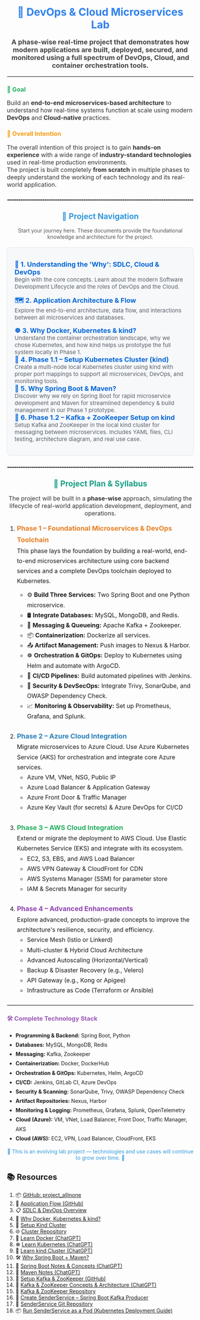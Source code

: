 <div style="font-family: -apple-system, BlinkMacSystemFont, 'Segoe UI', Helvetica, Arial, sans-serif, 'Apple Color Emoji', 'Segoe UI Emoji';">

<h1 align="center" style="color:#2F80ED;">
  🚀 DevOps & Cloud Microservices Lab
</h1>

<p align="center" style="font-size:18px; color:#444;">
  <strong>A phase-wise real-time project that demonstrates how modern applications are built, deployed, secured, and monitored using a full spectrum of DevOps, Cloud, and container orchestration tools.</strong>
</p>

<hr style="border:1px solid #ddd;"/>

<h3 style="color:#27AE60;">🧩 Goal</h3>
<p style="font-size:16px; color:#333;">
  Build an <strong>end-to-end microservices-based architecture</strong> to understand how real-time systems function at scale using modern <strong>DevOps</strong> and <strong>Cloud-native</strong> practices.
</p>

<h3 style="color:#F39C12;">🎯 Overall Intention</h3>
<p style="font-size:16px; color:#333;">
  The overall intention of this project is to gain <strong>hands-on experience</strong> with a wide range of <strong>industry-standard technologies</strong> used in real-time production environments.<br/>
  The project is built completely <strong>from scratch</strong> in multiple phases to deeply understand the working of each technology and its real-world application.
</p>

<!-- =================================================================== -->
<!-- ================== NEW PROJECT NAVIGATION SECTION ================= -->
<!-- =================================================================== -->
<hr style="border:1px dashed #ccc; margin-top:30px; margin-bottom:30px;"/>

<h2 align="center" style="color:#3498DB;">🧭 Project Navigation</h2>
<p align="center" style="color:#555;">Start your journey here. These documents provide the foundational knowledge and architecture for the project.</p>

<div style="background-color:#f6f8fa; padding: 20px; border-radius: 8px; border: 1px solid #e1e4e8; margin: 20px 0;">
  <ul style="list-style-type: none; padding-left: 0;">
    <li style="margin-bottom: 15px;">
      <strong style="font-size: 18px;">
        <!-- !!! UPDATE THIS LINK to point to your SDLC overview file -->
        <a href="https://github.com/praveen581348/project_allinone/blob/master/SDLC-and-DevOps-Overview.md" style="text-decoration:none; color:#0366d6;">
          📘 1. Understanding the 'Why': SDLC, Cloud & DevOps
        </a>
      </strong><br/>
      <span style="font-size:15px; color:#586069;">Begin with the core concepts. Learn about the modern Software Development Lifecycle and the roles of DevOps and the Cloud.</span>
    </li>
    <li style="margin-bottom: 15px;">
  <strong style="font-size: 18px;">
    <a href="https://github.com/praveen581348/project_allinone/blob/master/application_flow.md" style="text-decoration:none; color:#0366d6;">
      🗺️ 2. Application Architecture & Flow
    </a>
  </strong><br/>
  <span style="font-size:15px; color:#586069;">Explore the end-to-end architecture, data flow, and interactions between all microservices and databases.</span>
</li>

<li>
  <strong style="font-size: 18px;">
    <a href="https://github.com/praveen581348/project_allinone/blob/master/why_docker_kubernetes_kind.md" style="text-decoration:none; color:#0366d6;">
      ☸️ 3. Why Docker, Kubernetes & kind?
    </a>
  </strong><br/>
  <span style="font-size:15px; color:#586069;">Understand the container orchestration landscape, why we chose Kubernetes, and how kind helps us prototype the full system locally in Phase 1.</span>
</li>
<li>
  <strong style="font-size: 18px;">
    <a href="https://github.com/praveen581348/project_allinone/blob/master/setup_cluster.md" style="text-decoration:none; color:#0366d6;">
      🔧 4. Phase 1.1 – Setup Kubernetes Cluster (kind)
    </a>
  </strong><br/>
  <span style="font-size:15px; color:#586069;">Create a multi-node local Kubernetes cluster using kind with proper port mappings to support all microservices, DevOps, and monitoring tools.</span>
</li>
<li>
  <strong style="font-size: 18px;">
    <a href="https://github.com/praveen581348/project_allinone/blob/master/why_springboot_maven.md" style="text-decoration:none; color:#0366d6;">
      🌼 5. Why Spring Boot & Maven?
    </a>
  </strong><br/>
  <span style="font-size:15px; color:#586069;">
    Discover why we rely on Spring Boot for rapid microservice development and Maven for streamlined dependency &amp; build management in our Phase 1 prototype.
  </span>
</li>
<li> 
<strong style="font-size: 18px;"> 
<a href="https://github.com/praveen581348/project_allinone/blob/master/setup_kafka_zookpeer.md" style="text-decoration:none; color:#0366d6;"> 
📡 6. Phase 1.2 – Kafka + ZooKeeper Setup on kind 
</a> 
</strong><br/> 
<span style="font-size:15px; color:#586069;"> Setup Kafka and ZooKeeper in the local kind cluster for messaging between microservices. Includes YAML files, CLI testing, architecture diagram, and real use case. 
</span>
 </li>

  </ul>
</div>

<hr style="border:1px dashed #ccc; margin-top:30px; margin-bottom:30px;"/>
<!-- =================================================================== -->
<!-- ===================== END OF NAVIGATION SECTION =================== -->
<!-- =================================================================== -->


<h2 align="center" id="project-plan" style="color:#16A085;">📅 Project Plan & Syllabus</h2>

<p style="font-size:16px; color:#333; text-align:center;">
  The project will be built in a <strong>phase-wise</strong> approach, simulating the lifecycle of real-world application development, deployment, and operations.
</p>

<ol style="font-size:16px; line-height:1.7;">

  <!-- ========== PHASE 1 ========== -->
  <li style="margin-bottom:25px;">
    <strong style="color:#E67E22; font-size:18px;">Phase 1 – Foundational Microservices & DevOps Toolchain</strong><br/>
    This phase lays the foundation by building a real-world, end-to-end microservices architecture using core backend services and a complete DevOps toolchain deployed to Kubernetes.
    <ul style="margin-top:10px;">
      <li>⚙️ <strong>Build Three Services:</strong> Two Spring Boot and one Python microservice.</li>
      <li>🛢️ <strong>Integrate Databases:</strong> MySQL, MongoDB, and Redis.</li>
      <li>🔁 <strong>Messaging & Queueing:</strong> Apache Kafka + Zookeeper.</li>
      <li>📦 <strong>Containerization:</strong> Dockerize all services.</li>
      <li>📤 <strong>Artifact Management:</strong> Push images to Nexus & Harbor.</li>
      <li>☸️ <strong>Orchestration & GitOps:</strong> Deploy to Kubernetes using Helm and automate with ArgoCD.</li>
      <li>🔧 <strong>CI/CD Pipelines:</strong> Build automated pipelines with Jenkins.</li>
      <li>🔐 <strong>Security & DevSecOps:</strong> Integrate Trivy, SonarQube, and OWASP Dependency Check.</li>
      <li>📈 <strong>Monitoring & Observability:</strong> Set up Prometheus, Grafana, and Splunk.</li>
    </ul>
  </li>

  <!-- ========== PHASE 2 ========== -->
  <li style="margin-bottom:25px;">
    <strong style="color:#2980B9; font-size:18px;">Phase 2 – Azure Cloud Integration</strong><br/>
    Migrate microservices to Azure Cloud. Use Azure Kubernetes Service (AKS) for orchestration and integrate core Azure services.
    <ul>
      <li>Azure VM, VNet, NSG, Public IP</li>
      <li>Azure Load Balancer & Application Gateway</li>
      <li>Azure Front Door & Traffic Manager</li>
      <li>Azure Key Vault (for secrets) & Azure DevOps for CI/CD</li>
    </ul>
  </li>

  <!-- ========== PHASE 3 ========== -->
  <li style="margin-bottom:25px;">
    <strong style="color:#27AE60; font-size:18px;">Phase 3 – AWS Cloud Integration</strong><br/>
    Extend or migrate the deployment to AWS Cloud. Use Elastic Kubernetes Service (EKS) and integrate with its ecosystem.
    <ul>
      <li>EC2, S3, EBS, and AWS Load Balancer</li>
      <li>AWS VPN Gateway & CloudFront for CDN</li>
      <li>AWS Systems Manager (SSM) for parameter store</li>
      <li>IAM & Secrets Manager for security</li>
    </ul>
  </li>

  <!-- ========== PHASE 4 ========== -->
  <li style="margin-bottom:25px;">
    <strong style="color:#8E44AD; font-size:18px;">Phase 4 – Advanced Enhancements</strong><br/>
    Explore advanced, production-grade concepts to improve the architecture's resilience, security, and efficiency.
    <ul>
      <li>Service Mesh (Istio or Linkerd)</li>
      <li>Multi-cluster & Hybrid Cloud Architecture</li>
      <li>Advanced Autoscaling (Horizontal/Vertical)</li>
      <li>Backup & Disaster Recovery (e.g., Velero)</li>
      <li>API Gateway (e.g., Kong or Apigee)</li>
      <li>Infrastructure as Code (Terraform or Ansible)</li>
    </ul>
  </li>
</ol>


<hr style="border:1px solid #ddd;"/>

<h3 style="color:#9B59B6;">🛠️ Complete Technology Stack</h3>
<ul style="line-height:1.8;">
  <li><strong>Programming & Backend:</strong> Spring Boot, Python</li>
  <li><strong>Databases:</strong> MySQL, MongoDB, Redis</li>
  <li><strong>Messaging:</strong> Kafka, Zookeeper</li>
  <li><strong>Containerization:</strong> Docker, DockerHub</li>
  <li><strong>Orchestration & GitOps:</strong> Kubernetes, Helm, ArgoCD</li>
  <li><strong>CI/CD:</strong> Jenkins, GitLab CI, Azure DevOps</li>
  <li><strong>Security & Scanning:</strong> SonarQube, Trivy, OWASP Dependency Check</li>
  <li><strong>Artifact Repositories:</strong> Nexus, Harbor</li>
  <li><strong>Monitoring & Logging:</strong> Prometheus, Grafana, Splunk, OpenTelemetry</li>
  <li><strong>Cloud (Azure):</strong> VM, VNet, Load Balancer, Front Door, Traffic Manager, AKS</li>
  <li><strong>Cloud (AWS):</strong> EC2, VPN, Load Balancer, CloudFront, EKS</li>
</ul>

<p style="color:#3498DB;" align="center">
  🚧 This is an evolving lab project — technologies and use cases will continue to grow over time. 🚧
</p>

</div>

<h2>📚 Resources</h2>
<ol>
  <!-- GitHub Repos & Overviews -->
  <li>📦 <a href="https://github.com/praveen581348/project_allinone" target="_blank">GitHub: project_allinone</a></li>
   <li>🔁 <a href="https://github.com/praveen581348/project_allinone/blob/master/application_flow.md" target="_blank">Application Flow (GitHub)</a></li>
  <li>📋 <a href="https://github.com/praveen581348/project_allinone/blob/master/SDLC-and-DevOps-Overview.md" target="_blank">SDLC & DevOps Overview</a></li>
  
  <!-- Docker, Kubernetes, kind -->
  <li>🚀 <a href="https://github.com/praveen581348/project_allinone/blob/master/why_docker_kubernetes_kind.md" target="_blank">Why Docker, Kubernetes & kind?</a></li>
  <li>🔧 <a href="https://github.com/praveen581348/project_allinone/blob/master/why_docker_kubernetes_kind.md" target="_blank">Setup Kind Cluster</a></li>
  <li>🌐 <a href="https://github.com/praveen581348/cluster" target="_blank">Cluster Repository</a></li>
  
  <!-- Docker -->
  <li>🐳 <a href="https://chatgpt.com/share/6857d18a-a8c0-8001-9c67-850a90e9ddbe" target="_blank">Learn Docker (ChatGPT)</a></li>
  
  <!-- Kubernetes -->
  <li>☸️ <a href="https://chatgpt.com/share/6857e648-5de0-8001-ab14-7897f0aa5989" target="_blank">Learn Kubernetes (ChatGPT)</a></li>
  
  <!-- kind -->
  <li>🧪 <a href="https://chatgpt.com/share/6857e7f1-2d24-8001-88c5-41d0bf8c0c51" target="_blank">Learn kind Cluster (ChatGPT)</a></li>
  
  <!-- Spring Boot + Maven -->
  <li>🛠️ <a href="https://github.com/praveen581348/project_allinone/blob/master/why_springboot_maven.md" target="_blank">Why Spring Boot + Maven?</a></li>
  <li>🌱 <a href="https://chatgpt.com/share/685854c4-f9b4-8001-a16d-bab5320f29d5" target="_blank">Spring Boot Notes & Concepts (ChatGPT)</a></li>
  <li>📘 <a href="https://chatgpt.com/share/6859922a-e6f4-8001-864e-ba59b47ad706" target="_blank">Maven Notes (ChatGPT)</a></li>
  
  <!-- Kafka + ZooKeeper -->
  <li>📡 <a href="https://github.com/praveen581348/project_allinone/blob/master/setup_kafka_zookpeer.md" target="_blank">Setup Kafka & ZooKeeper (GitHub)</a></li>
  <li>📄 <a href="https://chatgpt.com/share/685d3b2e-485c-8001-bc5c-8c3702594e35" target="_blank">Kafka & ZooKeeper Concepts & Architecture (ChatGPT)</a></li>
  <li>📂 <a href="https://github.com/praveen581348/kafka_zookeeper" target="_blank">Kafka & ZooKeeper Repository</a></li>

   <!-- SenderService -->
   <li>🚀 <a href="https://github.com/praveen581348/project_allinone/blob/master/create_senderservice.md" target="_blank">Create SenderService – Spring Boot Kafka Producer</a></li>
   <li>📁 <a href="https://github.com/praveen581348/senderservice" target="_blank">SenderService Git Repository</a></li>
    <li>📦 <a href="https://github.com/praveen581348/project_allinone/blob/master/run_senderservice_as_pod.md" target="_blank">Run SenderService as a Pod (Kubernetes Deployment Guide)</a></li>

</ol>
